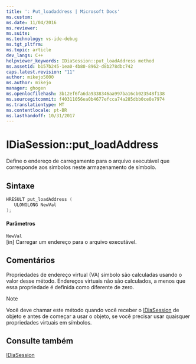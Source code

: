 ```yaml
---
title: ': Put_loadaddress | Microsoft Docs'
ms.custom: 
ms.date: 11/04/2016
ms.reviewer: 
ms.suite: 
ms.technology: vs-ide-debug
ms.tgt_pltfrm: 
ms.topic: article
dev_langs: C++
helpviewer_keywords: IDiaSession::put_loadAddress method
ms.assetid: b157b245-1ea0-4b80-8962-d8b278dbc742
caps.latest.revision: "11"
author: mikejo5000
ms.author: mikejo
manager: ghogen
ms.openlocfilehash: 3b12ef6fa6da9338346aa997ba16cb023548f138
ms.sourcegitcommit: f40311056ea0b4677efcca74a285dbb0ce0e7974
ms.translationtype: MT
ms.contentlocale: pt-BR
ms.lasthandoff: 10/31/2017
---
```

# <a name="idiasessionputloadaddress"></a>IDiaSession::put_loadAddress
Define o endereço de carregamento para o arquivo executável que corresponde aos símbolos neste armazenamento de símbolo.  
  
## <a name="syntax"></a>Sintaxe  
  
```C++  
HRESULT put_loadAddress (   
   ULONGLONG NewVal  
);  
```  
  
#### <a name="parameters"></a>Parâmetros  
 `NewVal`  
 [in] Carregar um endereço para o arquivo executável.  
  
## <a name="remarks"></a>Comentários  
 Propriedades de endereço virtual (VA) símbolo são calculadas usando o valor desse método. Endereços virtuais não são calculados, a menos que essa propriedade é definida como diferente de zero.  
  
> [!NOTE]
>  Você deve chamar este método quando você receber o [IDiaSession](../../debugger/debug-interface-access/idiasession.md) de objeto e antes de começar a usar o objeto, se você precisar usar quaisquer propriedades virtuais em símbolos.  
  
## <a name="see-also"></a>Consulte também  
 [IDiaSession](../../debugger/debug-interface-access/idiasession.md)